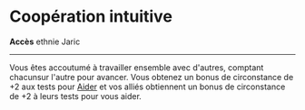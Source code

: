 # Coopération intuitive

<p><span id="ctl00_MainContent_DetailedOutput"><strong>Accès</strong> ethnie Jaric<br></span></p>
<hr>
<p>Vous êtes accoutumé à travailler ensemble avec d'autres, comptant chacunsur l'autre pour avancer. Vous obtenez un bonus de circonstance de +2 aux tests pour <a href="https://2e.aonprd.com/Actions.aspx?ID=75">Aider</a> et vos alliés obtiennent un bonus de circonstance de +2 à leurs tests pour vous aider.&nbsp;</p>